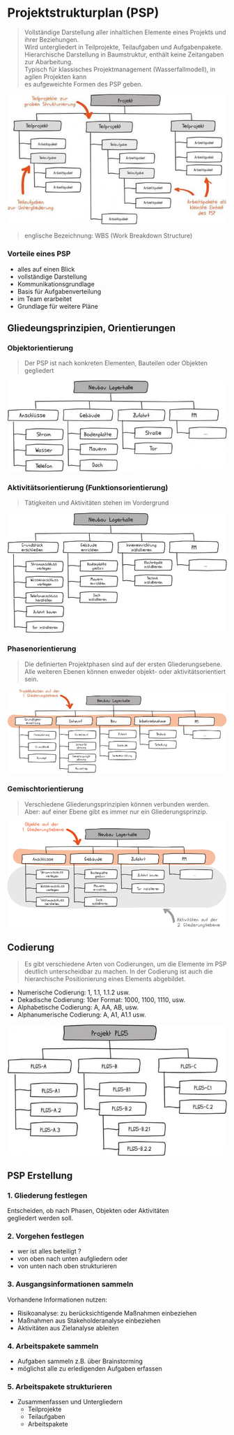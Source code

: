 # Projektstrukturplan (PSP)

> Vollständige Darstellung aller inhaltlichen Elemente eines Projekts und ihrer Beziehungen.  
> Wird untergliedert in Teilprojekte, Teilaufgaben und Aufgabenpakete.  
> Hierarchische Darstellung in Baumstruktur, enthält keine Zeitangaben zur Abarbeitung.  
> Typisch für klassisches Projektmanagement (Wasserfallmodell), in agilen Projekten kann  
> es aufgeweichte Formen des PSP geben.

![img.png](../images/Projektmanagement/17_projektstrukturplan.png)
> englische Bezeichnung: WBS (Work Breakdown Structure)

### Vorteile eines PSP

- alles auf einen Blick
- vollständige Darstellung
- Kommunikationsgrundlage
- Basis für Aufgabenverteilung
- im Team erarbeitet
- Grundlage für weitere Pläne

## Gliedeungsprinzipien, Orientierungen

### Objektorientierung
> Der PSP ist nach konkreten Elementen, Bauteilen oder Objekten gegliedert
>

![img.png](../images/Projektmanagement/18_psp_objektorientierung.png)

### Aktivitätsorientierung (Funktionsorientierung)
> Tätigkeiten und Aktivitäten stehen im Vordergrund

<img src="../images/Projektmanagement/19_psp_aktivitaetsorientierung.png" width="705">  

### Phasenorientierung
> Die definierten Projektphasen sind auf der ersten Gliederungsebene.  
> Alle weiteren Ebenen können enweder objekt- oder aktivitätsorientiert sein.

![img.png](../images/Projektmanagement/20_psp_phasenorientierung.png)

### Gemischtorientierung
> Verschiedene Gliederungsprinzipien können verbunden werden.  
> Aber: auf einer Ebene gibt es immer nur ein Gliederungsprinzip.

![img.png](../images/Projektmanagement/21_psp_gemischtorientierung.png)

## Codierung
> Es gibt verschiedene Arten von Codierungen, um die Elemente im PSP  
> deutlich unterscheidbar zu machen. In der Codierung ist auch die  
> hierarchische Positionierung eines Elements abgebildet.

- Numerische Codierung: 1, 1.1, 1.1.2 usw.
- Dekadische Codierung: 10er Format: 1000, 1100, 1110, usw.
- Alphabetische Codierung: A, AA, AB, usw.
- Alphanumerische Codierung: A, A1, A1.1 usw.

![img.png](../images/Projektmanagement/22_psp_codierung.png)

## PSP Erstellung

### 1. Gliederung festlegen
Entscheiden, ob nach Phasen, Objekten oder Aktivitäten  
gegliedert werden soll.
### 2. Vorgehen festlegen
- wer ist alles beteiligt ?
- von oben nach unten aufgliedern oder
- von unten nach oben strukturieren
### 3. Ausgangsinformationen sammeln
Vorhandene Informationen nutzen:
- Risikoanalyse: zu berücksichtigende Maßnahmen einbeziehen
- Maßnahmen aus Stakeholderanalyse einbeziehen
- Aktivitäten aus Zielanalyse ableiten
### 4. Arbeitspakete sammeln
- Aufgaben sammeln z.B. über Brainstorming
- möglichst alle zu erledigenden Aufgaben erfassen
### 5. Arbeitspakete strukturieren
- Zusammenfassen und Untergliedern
    - Teilprojekte
    - Teilaufgaben
    - Arbeitspakete

